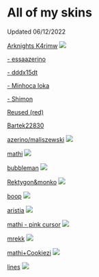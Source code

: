 # All of my skins

Updated 06/12/2022

[Arknights K4rimw](https://drive.google.com/file/d/1MlcRu8AnEZH4jMx1h2cq_zpco0NwizwM/view?usp=sharing)
![](https://i.imgur.com/neUUXY9.jpeg)

[- essaazerino]()
![]()

[- dddx15dt]()
![]()

[- Minhoca loka]()
![]()

[- Shimon]()
![]()

[Reused (red)]()
![]()

[Bartek22830]()
![]()

[azerino/maliszewski](https://drive.google.com/file/d/1evyd-6CxSiFGrxtkZdoMeZP0n113PXYv/view?usp=sharing)
![](https://i.imgur.com/ZmwwvtV.jpeg)

[mathi](https://drive.google.com/file/d/1JxrAM6Gybe0XKG4uBpUMn0hjAeWqpGs3/view?usp=sharing)
![](https://i.imgur.com/yEvptXJ.png)

[bubbleman](https://drive.google.com/file/d/16feo6vSOBlmiT_c8WT4Ata2FWyJzwfpE/view?usp=sharing)
![](https://i.imgur.com/l6IHvGi.jpeg)

[Rektygon&monko](https://drive.google.com/file/d/15ZbLaz2L78g5HiFfx1lq_2Pzbp_CkHha/view?usp=sharing)
![](https://i.imgur.com/pewXA1Y.jpeg)

[boop](https://drive.google.com/file/d/1D7yMcSafqcfDTDWiTFLoe5sRCwMm3bBT/view?usp=sharing)
![](https://i.imgur.com/0FmmLLq.jpeg)

[aristia](https://drive.google.com/file/d/1L7l3lPDtlvLbHa798_W10_qqx5KXAY0i/view?usp=sharing)
![](https://i.imgur.com/JkXThx4.jpeg)

[mathi - pink cursor](https://drive.google.com/file/d/1OfCWaOPdfc6ZlvR8k85hPSa3kw2jyBx_/view?usp=sharing)
![](https://i.imgur.com/dC0JVE7.jpeg)

[mrekk](https://drive.google.com/file/d/1UOW7NN7TWV8CxHpp_KKrKVHyq3WDJ0HN/view?usp=sharing)
![](https://i.imgur.com/RSjUQmY.png)

[mathi+Cookiezi](https://drive.google.com/open?id=1MdyeYkuCrGP3wCPKw9JRLuZZ12No2eEa)
![](https://i.imgur.com/ksT45FH.png)

[lines](https://drive.google.com/open?id=1izYCwEN44N-3nw_XBV5j0WYpHR3ujqVJ)
![](https://i.imgur.com/y3zG8Id.png)


